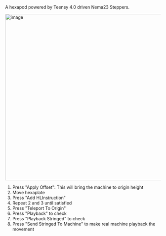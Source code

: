 A hexapod powered by Teensy 4.0 driven Nema23 Steppers.

<img width="957" height="540" alt="image" src="https://github.com/user-attachments/assets/3ca79f7d-5716-4ea7-bdd7-52f61b8a0b55" />

1. Press "Apply Offset": This will bring the machine to origin height
2. Move hexaplate
3. Press "Add HLInstruction"
4. Repeat 2 and 3 until satisfied
5. Press "Teleport To Origin"
6. Press "Playback" to check
7. Press "Playback Stringed" to check
8. Press "Send Stringed To Machine" to make real machine playback the movement
